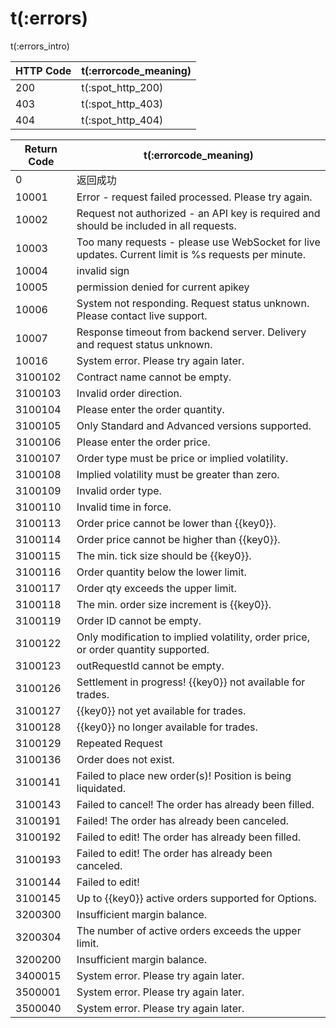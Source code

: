 # t(:errors)

t(:errors_intro)



HTTP Code | t(:errorcode_meaning)
---------- | -------
200 | t(:spot_http_200)
403 | t(:spot_http_403)
404 | t(:spot_http_404)

Return Code | t(:errorcode_meaning)
---------- | -------
0        |  返回成功
10001    |  Error - request failed processed. Please try again.
10002    |  Request not authorized - an API key is required and should be included in all requests.
10003    |  Too many requests - please use WebSocket for live updates. Current limit is %s requests per minute.
10004    |  invalid sign
10005    |  permission denied for current apikey
10006    |  System not responding. Request status unknown. Please contact live support.
10007    |  Response timeout from backend server. Delivery and request status unknown.
10016	   |   System error. Please try again later.
3100102  |  Contract name cannot be empty.
3100103  |  Invalid order direction.
3100104  |	Please enter the order quantity.
3100105  |	Only Standard and Advanced versions supported.
3100106  |	Please enter the order price.
3100107  |	Order type must be price or implied volatility.
3100108  |	Implied volatility must be greater than zero.
3100109  |	Invalid order type.
3100110  |	Invalid time in force.
3100113  |	Order price cannot be lower than {{key0}}.
3100114  |	Order price cannot be higher than {{key0}}.
3100115  |	The min. tick size should be {{key0}}.
3100116  |	Order quantity below the lower limit.
3100117  |	Order qty exceeds the upper limit.
3100118  |	The min. order size increment is {{key0}}.
3100119  |	Order ID cannot be empty.
3100122  |	Only modification to implied volatility, order price, or order quantity supported.
3100123  |	outRequestId cannot be empty.
3100126  |	Settlement in progress! {{key0}} not available for trades.
3100127  |	{{key0}} not yet available for trades.
3100128  |	{{key0}} no longer available for trades.
3100129  |	Repeated Request
3100136  |	Order does not exist.
3100141  |	Failed to place new order(s)! Position is being liquidated.
3100143  |	Failed to cancel! The order has already been filled.
3100191  |	Failed! The order has already been canceled.
3100192  |	Failed to edit! The order has already been filled.
3100193  |	Failed to edit! The order has already been canceled.
3100144  |	Failed to edit!
3100145  |	Up to {{key0}} active orders supported for Options.
3200300	 |   Insufficient margin balance.
3200304	 |   The number of active orders exceeds the upper limit.
3200200	 |   Insufficient margin balance.
3400015	 |   System error. Please try again later.
3500001	 |   System error. Please try again later.
3500040	 |   System error. Please try again later.




